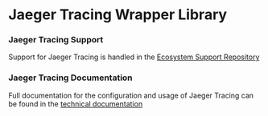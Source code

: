 # Jaeger Tracing Wrapper Library

### Jaeger Tracing Support
Support for Jaeger Tracing is handled in the [Ecosystem Support Repository](https://github.com/payara/ecosystem-support)

### Jaeger Tracing Documentation
Full documentation for the configuration and usage of Jaeger Tracing can be found in the [technical documentation](https://docs.payara.fish/community/docs/Technical%20Documentation/Ecosystem/Miscellaneous/Jaegar%20Tracing.html)  